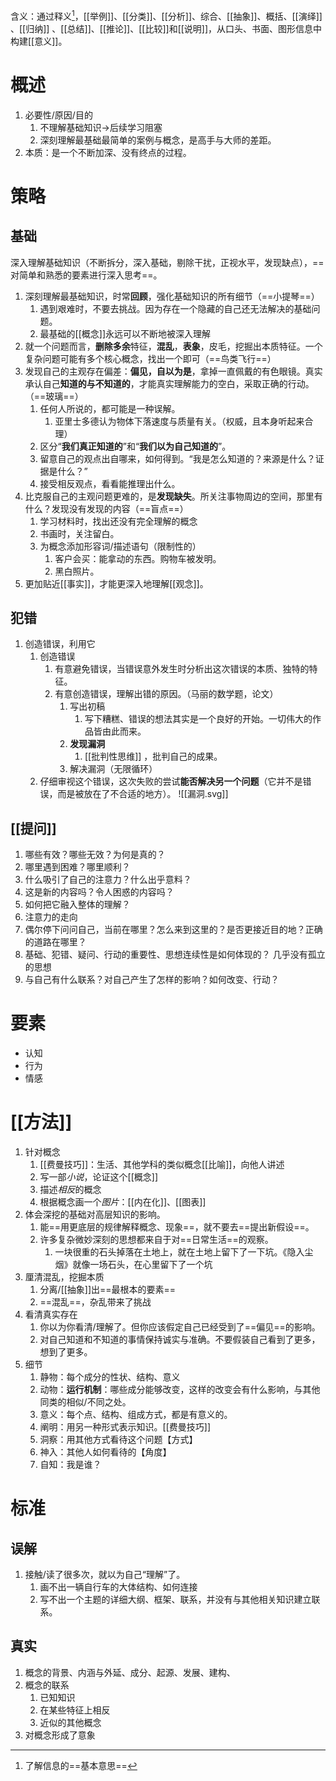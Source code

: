 含义：通过释义[^2]，[[举例]]、[[分类]]、[[分析]]、综合、[[抽象]]、概括、[[演绎]] 、[[归纳]] 、[[总结]]、[[推论]]、[[比较]]和[[说明]]，从口头、书面、图形信息中构建[[意义]]。
# 概述
1. 必要性/原因/目的
	1. 不理解基础知识→后续学习阻塞
	2. 深刻理解最基础最简单的案例与概念，是高手与大师的差距。
2. 本质：是一个不断加深、没有终点的过程。
# 策略
## 基础
深入理解基础知识（不断拆分，深入基础，剔除干扰，正视水平，发现缺点），==对简单和熟悉的要素进行深入思考==。
1. 深刻理解最基础知识，时常**回顾**，强化基础知识的所有细节（==小提琴==）
	1. 遇到艰难时，不要去挑战。因为存在一个隐藏的自己还无法解决的基础问题。
	2. 最基础的[[概念]]永远可以不断地被深入理解
2. 就一个问题而言，**删除多余**特征，**混乱**，**表象**，皮毛，挖掘出本质特征。一个复杂问题可能有多个核心概念，找出一个即可（==鸟类飞行==）
3. 发现自己的主观存在偏差：**偏见，自以为是**，拿掉一直佩戴的有色眼镜。真实承认自己**知道的与不知道的**，才能真实理解能力的空白，采取正确的行动。（==玻璃==）
	1. 任何人所说的，都可能是一种误解。
		1. 亚里士多德认为物体下落速度与质量有关。（权威，且本身听起来合理）
	2. 区分“**我们真正知道的**”和“**我们以为自己知道的**”。
	3. 留意自己的观点出自哪来，如何得到。“我是怎么知道的？来源是什么？证据是什么？”
	4. 接受相反观点，看看能推理出什么。
4. 比克服自己的主观问题更难的，是**发现缺失**。所关注事物周边的空间，那里有什么？发现没有发现的内容（==盲点==）
	1. 学习材料时，找出还没有完全理解的概念
	2. 书画时，关注留白。
	3. 为概念添加形容词/描述语句（限制性的）
		1. 客户会买：能拿动的东西。购物车被发明。
		2. 黑白照片。
5. 更加贴近[[事实]]，才能更深入地理解[[观念]]。
## 犯错
1. 创造错误，利用它
	1. 创造错误
		1. 有意避免错误，当错误意外发生时分析出这次错误的本质、独特的特征。
		2. 有意创造错误，理解出错的原因。（马丽的数学题，论文）
			1. 写出初稿
				1. 写下糟糕、错误的想法其实是一个良好的开始。一切伟大的作品皆由此而来。
			2. **发现漏洞** 
				1. [[批判性思维]] ，批判自己的成果。
			3. 解决漏洞（无限循环）
	2. 仔细审视这个错误，这次失败的尝试**能否解决另一个问题**（它并不是错误，而是被放在了不合适的地方）。
![[漏洞.svg]] 
## [[提问]] 
1. 哪些有效？哪些无效？为何是真的？
2. 哪里遇到困难？哪里顺利？
3. 什么吸引了自己的注意力？什么出乎意料？
4. 这是新的内容吗？令人困惑的内容吗？
5. 如何把它融入整体的理解？
6. 注意力的走向
7. 偶尔停下问问自己，当前在哪里？怎么来到这里的？是否更接近目的地？正确的道路在哪里？
8. 基础、犯错、疑问、行动的重要性、思想连续性是如何体现的？
	几乎没有孤立的思想
9. 与自己有什么联系？对自己产生了怎样的影响？如何改变、行动？
# 要素
- 认知
- 行为
- 情感
# [[方法]] 
1. 针对概念
	1. [[费曼技巧]]：生活、其他学科的类似概念[[比喻]]，向他人讲述
	2. 写一部*小说*，论证这个[[概念]] 
	3. 描述*相反*的概念
	4. 根据概念画一个*图片*：[[内在化]]、[[图表]] 
2. 体会深挖的基础对高层知识的影响。
	1. 能==用更底层的规律解释概念、现象==，就不要去==提出新假设==。
	2. 许多复杂微妙深刻的思想都来自于对==日常生活==的观察。
		1. 一块很重的石头掉落在土地上，就在土地上留下了一下坑。《隐入尘烟》就像一场石头，在心里留下了一个坑
3. 厘清混乱，挖掘本质
	1. 分离/[[抽象]]出==最根本的要素== 
	2. ==混乱==，杂乱带来了挑战
4. 看清真实存在
	1. 你以为你看清/理解了。但你应该假定自己已经受到了==偏见==的影响。
	2. 对自己知道和不知道的事情保持诚实与准确。不要假装自己看到了更多，想到了更多。
5. 细节
	1. 静物：每个成分的性状、结构、意义
	2. 动物：**运行机制**：哪些成分能够改变，这样的改变会有什么影响，与其他同类的相似/不同之处。
	3. 意义：每个点、结构、组成方式，都是有意义的。
	4. 阐明：用另一种形式表示知识。[[费曼技巧]] 
	5. 洞察：用其他方式看待这个问题【方式】
	6. 神入：其他人如何看待的【角度】
	7. 自知：我是谁？
# 标准
## 误解
1. 接触/读了很多次，就以为自己“理解”了。
	1. 画不出一辆自行车的大体结构、如何连接
	2. 写不出一个主题的详细大纲、框架、联系，并没有与其他相关知识建立联系。
## 真实
1. 概念的背景、内涵与外延、成分、起源、发展、建构、
2. 概念的联系
	1. 已知知识
	2. 在某些特征上相反
	3. 近似的其他概念
3. 对概念形成了意象



[^2]: 了解信息的==基本意思==
[^3]: 当前学科、其他学科、生活经验
[^5]: 每次提到前面的概念都是一次复习：想起它的含义，[[命题]]，[[论证]]，基本原理，[[理念]]，进行[[推理]]。
[^6]: 先理解艺术品，再试着理解天然杰作。